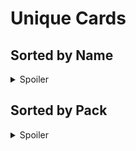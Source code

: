 # Unique Cards
## Sorted by Name
<details>
<summary>Spoiler</summary>

- [Across the Spider-Verse](https://marvelcdb.com/card/27018) x1 (Sinister Motives)
- [Adam Warlock](https://marvelcdb.com/card/17011) x1 (Star-Lord)
- [Adrenaline Rush](https://marvelcdb.com/card/14022) x3 (Quicksilver)
- [Advanced Suit](https://marvelcdb.com/card/45014) x3 (Age of Apocalypse)
- [Aerial Intervention](https://marvelcdb.com/card/42014) x3 (Angel)
- [Agents of S.H.I.E.L.D.](https://marvelcdb.com/card/50015) x3 (Agents of S.H.I.E.L.D.)
- [Agile Flight](https://marvelcdb.com/card/17029) x3 (Star-Lord)
- [Air Supremacy](https://marvelcdb.com/card/17014) x3 (Star-Lord)
- [All for One](https://marvelcdb.com/card/13032) x3 (Wasp)
- [Ambush](https://marvelcdb.com/card/44051) x3 (Deadpool)
- [Angel](https://marvelcdb.com/card/33019) x1 (Cyclops)
- [Angel's Aerie](https://marvelcdb.com/card/42018) x1 (Angel)
- [Anole](https://marvelcdb.com/card/49034) x1 (Magneto)
- [Ant-Man](https://marvelcdb.com/card/12011) x1 (Ant-Man)
- [Anticipated Attack](https://marvelcdb.com/card/43040) x3 (X-23)
- [Anticipation](https://marvelcdb.com/card/25035) x3 (Valkyrie)
- [Armor](https://marvelcdb.com/card/38012) x1 (Rogue)
- [As One!](https://marvelcdb.com/card/23032) x3 (War Machine)
- [Assault Training](https://marvelcdb.com/card/26033) x2 (Vision)
- [Assess the Situation](https://marvelcdb.com/card/12033) x3 (Ant-Man)
- [Astonishing X-Men](https://marvelcdb.com/card/48020) x1 (Nightcrawler)
- [Atlas Bear](https://marvelcdb.com/card/40056) x1 (NeXt Evolution)
- [Attack Training](https://marvelcdb.com/card/32043) x3 (Mutant Genesis)
- [Avengers Assemble!](https://marvelcdb.com/card/03015) x3 (Captain America)
- [Band Together](https://marvelcdb.com/card/21018) x3 (The Mad Titan's Shadow)
- [Banshee](https://marvelcdb.com/card/34014) x1 (Phoenix)
- [Barely a Scratch](https://marvelcdb.com/card/44017) x3 (Deadpool)
- [Basic Spell](https://marvelcdb.com/card/45051) x3 (Age of Apocalypse)
- [Bazooka](https://marvelcdb.com/card/44052) x2 (Deadpool)
- [Beak](https://marvelcdb.com/card/46020) x1 (Iceman)
- [Beast](https://marvelcdb.com/card/33011) x1 (Cyclops)
- [Beat 'Em Up](https://marvelcdb.com/card/14032) x3 (Quicksilver)
- [Beat Cop](https://marvelcdb.com/card/10029) x3 (Hulk)
- [Befuddle](https://marvelcdb.com/card/33033) x3 (Cyclops)
- [Beta Ray Bill](https://marvelcdb.com/card/17012) x1 (Star-Lord)
- [Bishop](https://marvelcdb.com/card/37011) x1 (Gambit)
- [Black Knight](https://marvelcdb.com/card/04012) x1 (The Rise of Red Skull)
- [Black Panther](https://marvelcdb.com/card/23012) x1 (War Machine)
- [Black Widow](https://marvelcdb.com/card/01075) x1 (Core Set)
- [Blackout](https://marvelcdb.com/card/44053) x1 (Deadpool)
- [Blade](https://marvelcdb.com/card/21019) x1 (The Mad Titan's Shadow)
- [Blaze of Glory](https://marvelcdb.com/card/17015) x3 (Star-Lord)
- [Blindfold](https://marvelcdb.com/card/33014) x1 (Cyclops)
- [Bling!](https://marvelcdb.com/card/49035) x1 (Magneto)
- [Blood Rage](https://marvelcdb.com/card/45043) x3 (Age of Apocalypse)
- [Bloodgem](https://marvelcdb.com/card/45050) x1 (Age of Apocalypse)
- [Bob, Agent of Hydra](https://marvelcdb.com/card/44043) x1 (Deadpool)
- [Bombs Away](https://marvelcdb.com/card/42029) x3 (Angel)
- [Bombshell](https://marvelcdb.com/card/29033) x1 (Ironheart)
- [Boom Boom](https://marvelcdb.com/card/43013) x1 (X-23)
- [Booster Boots](https://marvelcdb.com/card/16052) x3 (Galaxy's Most Wanted)
- [Boot Camp](https://marvelcdb.com/card/13016) x3 (Wasp)
- [Brains Over Brawn](https://marvelcdb.com/card/22018) x3 (Nebula)
- [Brawn](https://marvelcdb.com/card/10011) x1 (Hulk)
- [Break Time](https://marvelcdb.com/card/44046) x1 (Deadpool)
- [Breaking and Entering](https://marvelcdb.com/card/37015) x3 (Gambit)
- ["Bring It!"](https://marvelcdb.com/card/19030) x3 (Drax)
- [Brother Voodoo](https://marvelcdb.com/card/09012) x1 (Doctor Strange)
- [Browbeat](https://marvelcdb.com/card/15028) x3 (Scarlet Witch)
- [Brute Force](https://marvelcdb.com/card/14029) x3 (Quicksilver)
- [Bug](https://marvelcdb.com/card/16040) x1 (Galaxy's Most Wanted)
- [Build Support](https://marvelcdb.com/card/40027) x1 (NeXt Evolution)
- [C.I.T.T.](https://marvelcdb.com/card/17021) x1 (Star-Lord)
- [Cable](https://marvelcdb.com/card/45011) x1 (Age of Apocalypse)
- [Caliban](https://marvelcdb.com/card/40014) x1 (NeXt Evolution)
- [Call for Aid](https://marvelcdb.com/card/12015) x3 (Ant-Man)
- [Call for Backup](https://marvelcdb.com/card/40018) x1 (NeXt Evolution)
- [Cannonball](https://marvelcdb.com/card/42020) x1 (Angel)
- [Captain America](https://marvelcdb.com/card/21011) x1 (The Mad Titan's Shadow)
- [Captain Britain](https://marvelcdb.com/card/41012) x1 (Psylocke)
- [Captain Marvel](https://marvelcdb.com/card/23013) x1 (War Machine)
- [Cell Phone](https://marvelcdb.com/card/47019) x3 (Jubilee)
- [Cerebro](https://marvelcdb.com/card/34022) x1 (Phoenix)
- [Chamber](https://marvelcdb.com/card/47011) x1 (Jubilee)
- [Champions Mobile Bunker](https://marvelcdb.com/card/28020) x1 (Nova)
- [Chance Encounter](https://marvelcdb.com/card/26034) x3 (Vision)
- [Change of Fortune](https://marvelcdb.com/card/48014) x3 (Nightcrawler)
- [Charlie-27](https://marvelcdb.com/card/21059) x1 (The Mad Titan's Shadow)
- [Children of the Atom](https://marvelcdb.com/card/49037) x3 (Magneto)
- [Civic Duty](https://marvelcdb.com/card/14023) x3 (Quicksilver)
- [Clarity of Purpose](https://marvelcdb.com/card/31029) x3 (SP//dr)
- [Clea](https://marvelcdb.com/card/09013) x1 (Doctor Strange)
- [Clear the Area](https://marvelcdb.com/card/04049) x3 (The Rise of Red Skull)
- [Cloud 9](https://marvelcdb.com/card/29014) x1 (Ironheart)
- [Combat Specialist](https://marvelcdb.com/card/43034) x1 (X-23)
- [Combine Forces](https://marvelcdb.com/card/48031) x3 (Nightcrawler)
- ["Come Get Me, Bub!"](https://marvelcdb.com/card/48016) x3 (Nightcrawler)
- [Command Center](https://marvelcdb.com/card/35032) x3 (Wolverine)
- [Comms Implant](https://marvelcdb.com/card/18030) x3 (Gamora)
- [Containment Strategy](https://marvelcdb.com/card/42019) x3 (Angel)
- [Contaminant Immunity](https://marvelcdb.com/card/04037) x2 (The Rise of Red Skull)
- [Coordinated Attack](https://marvelcdb.com/card/33016) x3 (Cyclops)
- [Cosmic Alliance](https://marvelcdb.com/card/25036) x3 (Valkyrie)
- [Counterattack](https://marvelcdb.com/card/08030) x3 (Black Widow)
- [Counterintelligence](https://marvelcdb.com/card/08017) x3 (Black Widow)
- [Crew Quarters](https://marvelcdb.com/card/20029) x3 (Venom)
- [Crisis Averted](https://marvelcdb.com/card/15012) x3 (Scarlet Witch)
- [Critical Hit](https://marvelcdb.com/card/43016) x3 (X-23)
- [Cutupper](https://marvelcdb.com/card/44018) x1 (Deadpool)
- [Cyclops](https://marvelcdb.com/card/49015) x1 (Magneto)
- [Cypher](https://marvelcdb.com/card/41013) x1 (Psylocke)
- [Da Bomb](https://marvelcdb.com/card/44019) x1 (Deadpool)
- [Danger Room](https://marvelcdb.com/card/33021) x1 (Cyclops)
- [Danger Room Training](https://marvelcdb.com/card/33015) x3 (Cyclops)
- [Daredevil](https://marvelcdb.com/card/01058) x1 (Core Set)
- [Daredevil](https://marvelcdb.com/card/31014) x1 (SP//dr)
- [Daughters of Thanos](https://marvelcdb.com/card/22022) x2 (Nebula)
- [Dauntless](https://marvelcdb.com/card/16016) x3 (Galaxy's Most Wanted)
- [Dazzler](https://marvelcdb.com/card/37012) x1 (Gambit)
- [Deadpool](https://marvelcdb.com/card/40024) x1 (NeXt Evolution)
- [Deadpool Corps Ship](https://marvelcdb.com/card/44049) x1 (Deadpool)
- [Deathlok](https://marvelcdb.com/card/40025) x1 (NeXt Evolution)
- [Defense Specialist](https://marvelcdb.com/card/43035) x1 (X-23)
- [Defensive Stance](https://marvelcdb.com/card/08032) x3 (Black Widow)
- [Defensive Training](https://marvelcdb.com/card/22034) x2 (Nebula)
- [Defiance](https://marvelcdb.com/card/26018) x3 (Vision)
- [Deflection](https://marvelcdb.com/card/19015) x3 (Drax)
- [Digging Deep](https://marvelcdb.com/card/40060) x3 (NeXt Evolution)
- [Directed Force](https://marvelcdb.com/card/41019) x3 (Psylocke)
- [Disguise](https://marvelcdb.com/card/47013) x3 (Jubilee)
- [Distraction](https://marvelcdb.com/card/44054) x3 (Deadpool)
- [Dive Bomb](https://marvelcdb.com/card/17028) x3 (Star-Lord)
- [Dogpool](https://marvelcdb.com/card/44013) x1 (Deadpool)
- [Domino](https://marvelcdb.com/card/41031) x1 (Psylocke)
- [Drax](https://marvelcdb.com/card/18019) x1 (Gamora)
- [Drop Kick](https://marvelcdb.com/card/10014) x3 (Hulk)
- [Dust](https://marvelcdb.com/card/33012) x1 (Cyclops)
- [E.V.A.](https://marvelcdb.com/card/40021) x1 (NeXt Evolution)
- [Earth's Mightiest Heroes](https://marvelcdb.com/card/04022) x3 (The Rise of Red Skull)
- [Electrostatic Armor](https://marvelcdb.com/card/10031) x3 (Hulk)
- [Elixir](https://marvelcdb.com/card/42011) x1 (Angel)
- [Emergency](https://marvelcdb.com/card/01085) x3 (Core Set)
- [Energy Spear](https://marvelcdb.com/card/22032) x3 (Nebula)
- [Enraged](https://marvelcdb.com/card/03031) x3 (Captain America)
- [Eros](https://marvelcdb.com/card/22011) x1 (Nebula)
- [Espionage](https://marvelcdb.com/card/08033) x3 (Black Widow)
- [Establish Perimeter](https://marvelcdb.com/card/40020) x1 (NeXt Evolution)
- [Eternity](https://marvelcdb.com/card/21054) x1 (The Mad Titan's Shadow)
- [Everyday Hero](https://marvelcdb.com/card/28019) x3 (Nova)
- [Expert Defense](https://marvelcdb.com/card/03033) x3 (Captain America)
- [Eyes in the Sky](https://marvelcdb.com/card/42030) x3 (Angel)
- [Face the Past](https://marvelcdb.com/card/49022) x1 (Magneto)
- [Falcon](https://marvelcdb.com/card/29015) x1 (Ironheart)
- [Fantomex](https://marvelcdb.com/card/40015) x1 (NeXt Evolution)
- [Fastball Special](https://marvelcdb.com/card/35023) x1 (Wolverine)
- [Feral](https://marvelcdb.com/card/40050) x1 (NeXt Evolution)
- [Field Agent](https://marvelcdb.com/card/27044) x3 (Sinister Motives)
- [Fighting Fit](https://marvelcdb.com/card/16014) x3 (Galaxy's Most Wanted)
- [First Hit](https://marvelcdb.com/card/18015) x3 (Gamora)
- [Float Like a Butterfly](https://marvelcdb.com/card/41017) x3 (Psylocke)
- [Flow Like Water](https://marvelcdb.com/card/26016) x3 (Vision)
- [Fluid Motion](https://marvelcdb.com/card/28016) x3 (Nova)
- [Flying Formation](https://marvelcdb.com/card/42031) x3 (Angel)
- [Foiled!](https://marvelcdb.com/card/09038) x3 (Doctor Strange)
- [Follow Through](https://marvelcdb.com/card/16045) x3 (Galaxy's Most Wanted)
- [Forcefield Generator](https://marvelcdb.com/card/31019) x3 (SP//dr)
- [Forge](https://marvelcdb.com/card/36022) x1 (Storm)
- [Front Line Specialist](https://marvelcdb.com/card/43036) x1 (X-23)
- [Front Organization](https://marvelcdb.com/card/50028) x3 (Agents of S.H.I.E.L.D.)
- [Full-Body Charge](https://marvelcdb.com/card/45045) x3 (Age of Apocalypse)
- [Fusillade](https://marvelcdb.com/card/20026) x3 (Venom)
- [Gambit](https://marvelcdb.com/card/48021) x1 (Nightcrawler)
- [Game Time](https://marvelcdb.com/card/33022) x3 (Cyclops)
- [Gamora](https://marvelcdb.com/card/19020) x1 (Drax)
- [Gatekeeper](https://marvelcdb.com/card/32044) x3 (Mutant Genesis)
- [Generation X](https://marvelcdb.com/card/47016) x1 (Jubilee)
- [Gentle](https://marvelcdb.com/card/36016) x1 (Storm)
- [Get Over Here!](https://marvelcdb.com/card/06014) x3 (Thor)
- [Get Rage-y](https://marvelcdb.com/card/44020) x1 (Deadpool)
- [Get in Front of Me!](https://marvelcdb.com/card/44047) x1 (Deadpool)
- [Ghost-Spider](https://marvelcdb.com/card/27048) x1 (Sinister Motives)
- [Giant-Man](https://marvelcdb.com/card/12012) x1 (Ant-Man)
- [Git Gud](https://marvelcdb.com/card/44028) x1 (Deadpool)
- [Glob](https://marvelcdb.com/card/46013) x1 (Iceman)
- [Go All Out](https://marvelcdb.com/card/29017) x3 (Ironheart)
- [Go Down Swinging](https://marvelcdb.com/card/23019) x3 (War Machine)
- ["Go for Champions!"](https://marvelcdb.com/card/29025) x1 (Ironheart)
- [Godlike Stamina](https://marvelcdb.com/card/25024) x3 (Valkyrie)
- [Godslayer](https://marvelcdb.com/card/18018) x1 (Gamora)
- [Goldballs](https://marvelcdb.com/card/45041) x1 (Age of Apocalypse)
- [Government Liaison](https://marvelcdb.com/card/27054) x3 (Sinister Motives)
- [Grant Ward](https://marvelcdb.com/card/50022) x1 (Agents of S.H.I.E.L.D.)
- [Groot](https://marvelcdb.com/card/16047) x1 (Galaxy's Most Wanted)
- [Guardians of the Galaxy](https://marvelcdb.com/card/22033) x3 (Nebula)
- [Gunboat Diplomacy](https://marvelcdb.com/card/48032) x3 (Nightcrawler)
- [Hand Cannon](https://marvelcdb.com/card/16046) x3 (Galaxy's Most Wanted)
- [Hangar Bay](https://marvelcdb.com/card/36035) x3 (Storm)
- [Hard Knocks](https://marvelcdb.com/card/19016) x3 (Drax)
- [Hard to Ignore](https://marvelcdb.com/card/16017) x3 (Galaxy's Most Wanted)
- [Havok](https://marvelcdb.com/card/36014) x1 (Storm)
- [Hawkeye](https://marvelcdb.com/card/04011) x1 (The Rise of Red Skull)
- [Haymaker](https://marvelcdb.com/card/01087) x3 (Core Set)
- [Headpool](https://marvelcdb.com/card/44014) x1 (Deadpool)
- [Healing Factor](https://marvelcdb.com/card/44029) x3 (Deadpool)
- [Height Advantage](https://marvelcdb.com/card/28027) x3 (Nova)
- [Heimdall](https://marvelcdb.com/card/06020) x1 (Thor)
- [Hercules](https://marvelcdb.com/card/06011) x1 (Thor)
- [Homeland Intervention](https://marvelcdb.com/card/27042) x3 (Sinister Motives)
- [Honed Technique](https://marvelcdb.com/card/28017) x3 (Nova)
- [Honorary Avenger](https://marvelcdb.com/card/03025) x3 (Captain America)
- [Honorary Guardian](https://marvelcdb.com/card/22035) x3 (Nebula)
- [Honorary X-Men](https://marvelcdb.com/card/33035) x3 (Cyclops)
- [Hope Summers](https://marvelcdb.com/card/40204) x1 (NeXt Evolution)
- [Hulk](https://marvelcdb.com/card/01050) x1 (Core Set)
- [Husk](https://marvelcdb.com/card/47012) x1 (Jubilee)
- ["I Got This"](https://marvelcdb.com/card/44021) x3 (Deadpool)
- [Iceman](https://marvelcdb.com/card/38010) x1 (Rogue)
- [Impede](https://marvelcdb.com/card/18016) x3 (Gamora)
- [In-Betweener](https://marvelcdb.com/card/21042) x1 (The Mad Titan's Shadow)
- [Inconspicuous](https://marvelcdb.com/card/04038) x2 (The Rise of Red Skull)
- [Indra](https://marvelcdb.com/card/49036) x1 (Magneto)
- [Informant](https://marvelcdb.com/card/50050) x3 (Agents of S.H.I.E.L.D.)
- [Ingenuity](https://marvelcdb.com/card/29027) x3 (Ironheart)
- [Inspiring Presence](https://marvelcdb.com/card/10030) x3 (Hulk)
- [Intelligence](https://marvelcdb.com/card/50051) x3 (Agents of S.H.I.E.L.D.)
- [Invulnerability](https://marvelcdb.com/card/06021) x3 (Thor)
- [Iron Fist](https://marvelcdb.com/card/09014) x1 (Doctor Strange)
- [Iron Man](https://marvelcdb.com/card/09039) x1 (Doctor Strange)
- [Ironheart](https://marvelcdb.com/card/13018) x1 (Wasp)
- [Jack Flag](https://marvelcdb.com/card/20011) x1 (Venom)
- [Jarnbjorn](https://marvelcdb.com/card/06019) x1 (Thor)
- [Jemma Simmons](https://marvelcdb.com/card/50055) x1 (Agents of S.H.I.E.L.D.)
- [Jessica Jones](https://marvelcdb.com/card/01059) x1 (Core Set)
- [Jocasta](https://marvelcdb.com/card/26013) x1 (Vision)
- [Joining Forces](https://marvelcdb.com/card/26035) x3 (Vision)
- [Judoka Skill](https://marvelcdb.com/card/38014) x3 (Rogue)
- [Jump Flip](https://marvelcdb.com/card/27014) x3 (Sinister Motives)
- [Justice Served](https://marvelcdb.com/card/22014) x3 (Nebula)
- [Kaluu](https://marvelcdb.com/card/21014) x1 (The Mad Titan's Shadow)
- [Karma](https://marvelcdb.com/card/38011) x1 (Rogue)
- [Keep Them Busy](https://marvelcdb.com/card/43018) x1 (X-23)
- [Keep Up the Pressure](https://marvelcdb.com/card/46018) x1 (Iceman)
- [Kid Omega](https://marvelcdb.com/card/49013) x1 (Magneto)
- [Kidpool](https://marvelcdb.com/card/44015) x1 (Deadpool)
- [Lady Deadpool](https://marvelcdb.com/card/44016) x1 (Deadpool)
- [Lady Spider](https://marvelcdb.com/card/30012) x1 (Spider-Ham)
- [Laser Blaster](https://marvelcdb.com/card/17019) x3 (Star-Lord)
- [Laser Swords](https://marvelcdb.com/card/44055) x1 (Deadpool)
- [Last Stand](https://marvelcdb.com/card/15029) x3 (Scarlet Witch)
- [Lay Down the Law](https://marvelcdb.com/card/12031) x3 (Ant-Man)
- [Lay the Trap](https://marvelcdb.com/card/41016) x1 (Psylocke)
- [Leadership Skill](https://marvelcdb.com/card/36019) x3 (Storm)
- [Leadership Training](https://marvelcdb.com/card/25034) x2 (Valkyrie)
- [Leading Blow](https://marvelcdb.com/card/19017) x3 (Drax)
- [Legion](https://marvelcdb.com/card/45020) x1 (Age of Apocalypse)
- [Leo Fitz](https://marvelcdb.com/card/50056) x1 (Agents of S.H.I.E.L.D.)
- [Lie in Wait](https://marvelcdb.com/card/13017) x3 (Wasp)
- [Limitless Stamina](https://marvelcdb.com/card/31023) x3 (SP//dr)
- [Live Dangerously](https://marvelcdb.com/card/44024) x1 (Deadpool)
- [Living Tribunal](https://marvelcdb.com/card/21048) x1 (The Mad Titan's Shadow)
- [Lock and Load](https://marvelcdb.com/card/40019) x1 (NeXt Evolution)
- [Lockjaw](https://marvelcdb.com/card/05018) x1 (Ms. Marvel)
- [Longshot](https://marvelcdb.com/card/35033) x1 (Wolverine)
- [Luke Cage](https://marvelcdb.com/card/01076) x1 (Core Set)
- [M](https://marvelcdb.com/card/49012) x1 (Magneto)
- [Machine Man](https://marvelcdb.com/card/26022) x1 (Vision)
- [Magic Attack](https://marvelcdb.com/card/21043) x1 (The Mad Titan's Shadow)
- [Magik](https://marvelcdb.com/card/32042) x1 (Mutant Genesis)
- [Major Victory](https://marvelcdb.com/card/21053) x1 (The Mad Titan's Shadow)
- [Maria Hill](https://marvelcdb.com/card/01067) x1 (Core Set)
- [Marked](https://marvelcdb.com/card/33032) x3 (Cyclops)
- [Marrow](https://marvelcdb.com/card/45021) x1 (Age of Apocalypse)
- [Martial Prowess](https://marvelcdb.com/card/10018) x3 (Hulk)
- [Martinex](https://marvelcdb.com/card/21065) x1 (The Mad Titan's Shadow)
- [Martyr](https://marvelcdb.com/card/19012) x1 (Drax)
- [Marvel Boy](https://marvelcdb.com/card/21041) x1 (The Mad Titan's Shadow)
- [Marvel Girl](https://marvelcdb.com/card/34015) x1 (Phoenix)
- [Mass Attack](https://marvelcdb.com/card/21016) x3 (The Mad Titan's Shadow)
- [Med Lab](https://marvelcdb.com/card/38028) x3 (Rogue)
- [Meditation](https://marvelcdb.com/card/26036) x3 (Vision)
- [Melee](https://marvelcdb.com/card/05030) x3 (Ms. Marvel)
- [Melinda May](https://marvelcdb.com/card/50023) x1 (Agents of S.H.I.E.L.D.)
- [Mighty Avengers](https://marvelcdb.com/card/21015) x3 (The Mad Titan's Shadow)
- [Mirage](https://marvelcdb.com/card/36015) x1 (Storm)
- [Mission Leader](https://marvelcdb.com/card/40023) x1 (NeXt Evolution)
- [Mission Planning](https://marvelcdb.com/card/40017) x3 (NeXt Evolution)
- [Mission Training](https://marvelcdb.com/card/34016) x3 (Phoenix)
- [Momentum Shift](https://marvelcdb.com/card/09016) x3 (Doctor Strange)
- [Monica Chang](https://marvelcdb.com/card/27040) x1 (Sinister Motives)
- [Moon Girl](https://marvelcdb.com/card/28018) x1 (Nova)
- [Moondragon](https://marvelcdb.com/card/19013) x1 (Drax)
- [Mulligan](https://marvelcdb.com/card/44048) x3 (Deadpool)
- [Multiple Man](https://marvelcdb.com/card/14012) x3 (Quicksilver)
- [Multitalented](https://marvelcdb.com/card/47021) x3 (Jubilee)
- [Multitasking](https://marvelcdb.com/card/15013) x3 (Scarlet Witch)
- [Muster Courage](https://marvelcdb.com/card/12032) x3 (Ant-Man)
- [Mutant Education](https://marvelcdb.com/card/37021) x3 (Gambit)
- [Mutant Mayhem](https://marvelcdb.com/card/47028) x3 (Jubilee)
- [Mutant Peacekeepers](https://marvelcdb.com/card/34018) x3 (Phoenix)
- [Mutant Protectors](https://marvelcdb.com/card/32017) x3 (Mutant Genesis)
- [Negasonic Teenage Warhead](https://marvelcdb.com/card/44044) x1 (Deadpool)
- [Nerves of Steel](https://marvelcdb.com/card/14017) x3 (Quicksilver)
- [Never Back Down](https://marvelcdb.com/card/14014) x3 (Quicksilver)
- [New Recruits](https://marvelcdb.com/card/49020) x1 (Magneto)
- [Nick Fury, Sr.](https://marvelcdb.com/card/50054) x1 (Agents of S.H.I.E.L.D.)
- [Nightcrawler](https://marvelcdb.com/card/32011) x1 (Mutant Genesis)
- [No Quarter](https://marvelcdb.com/card/28013) x3 (Nova)
- [Noble Sacrifice](https://marvelcdb.com/card/49018) x3 (Magneto)
- [Northstar](https://marvelcdb.com/card/48013) x1 (Nightcrawler)
- [Not Today!](https://marvelcdb.com/card/38016) x3 (Rogue)
- [Not my Responsibility](https://marvelcdb.com/card/44022) x1 (Deadpool)
- [Nova](https://marvelcdb.com/card/05012) x1 (Ms. Marvel)
- ["Now I'm Mad"](https://marvelcdb.com/card/43019) x3 (X-23)
- [One by One](https://marvelcdb.com/card/28014) x3 (Nova)
- [Operative Skill](https://marvelcdb.com/card/37013) x3 (Gambit)
- [Organizational Support](https://marvelcdb.com/card/50014) x3 (Agents of S.H.I.E.L.D.)
- [Outta My Way!](https://marvelcdb.com/card/35017) x3 (Wolverine)
- [Pandapool](https://marvelcdb.com/card/44045) x1 (Deadpool)
- [Patriot](https://marvelcdb.com/card/29016) x1 (Ironheart)
- [Pete Wisdom](https://marvelcdb.com/card/41018) x1 (Psylocke)
- [Pheromones](https://marvelcdb.com/card/04036) x2 (The Rise of Red Skull)
- [Phoenix](https://marvelcdb.com/card/49014) x1 (Magneto)
- [Piercing Strike](https://marvelcdb.com/card/04044) x3 (The Rise of Red Skull)
- [Pinned Down](https://marvelcdb.com/card/33034) x3 (Cyclops)
- [Pinpoint](https://marvelcdb.com/card/29035) x1 (Ironheart)
- [Pitchback](https://marvelcdb.com/card/28012) x3 (Nova)
- [Pivotal Moment](https://marvelcdb.com/card/18029) x3 (Gamora)
- [Pixie](https://marvelcdb.com/card/36017) x1 (Storm)
- [Plan B](https://marvelcdb.com/card/27024) x3 (Sinister Motives)
- [Plan of Attack](https://marvelcdb.com/card/18013) x3 (Gamora)
- [Plasma Pistol](https://marvelcdb.com/card/20022) x3 (Venom)
- [Plot Convenience](https://marvelcdb.com/card/44050) x1 (Deadpool)
- [Polaris](https://marvelcdb.com/card/32012) x1 (Mutant Genesis)
- ['Pool Inspection](https://marvelcdb.com/card/44023) x1 (Deadpool)
- [Power Gloves](https://marvelcdb.com/card/12017) x3 (Ant-Man)
- [Power Man](https://marvelcdb.com/card/21012) x1 (The Mad Titan's Shadow)
- [Practiced Plan](https://marvelcdb.com/card/50058) x3 (Agents of S.H.I.E.L.D.)
- [Precision Strike](https://marvelcdb.com/card/35018) x3 (Wolverine)
- [Predictable Ploy](https://marvelcdb.com/card/43038) x3 (X-23)
- [Press the Advantage](https://marvelcdb.com/card/04043) x3 (The Rise of Red Skull)
- [Prism Dust](https://marvelcdb.com/card/50052) x3 (Agents of S.H.I.E.L.D.)
- [Problem Solvers](https://marvelcdb.com/card/25033) x3 (Valkyrie)
- [Protective Training](https://marvelcdb.com/card/32013) x3 (Mutant Genesis)
- [Protector](https://marvelcdb.com/card/26014) x1 (Vision)
- [Psi-Bow Attack](https://marvelcdb.com/card/41030) x3 (Psylocke)
- [Psi-Flail Strike](https://marvelcdb.com/card/41032) x3 (Psylocke)
- [Psimitar](https://marvelcdb.com/card/40029) x1 (NeXt Evolution)
- [Psychic Assault](https://marvelcdb.com/card/34032) x3 (Phoenix)
- [Psychic Kicker](https://marvelcdb.com/card/34034) x3 (Phoenix)
- [Psychic Manipulation](https://marvelcdb.com/card/34017) x3 (Phoenix)
- [Psychic Misdirection](https://marvelcdb.com/card/34033) x3 (Phoenix)
- [Psylocke](https://marvelcdb.com/card/35013) x1 (Wolverine)
- [Pulse Grenade](https://marvelcdb.com/card/17023) x3 (Star-Lord)
- [Push Ahead](https://marvelcdb.com/card/29018) x3 (Ironheart)
- [Quasar](https://marvelcdb.com/card/21047) x1 (The Mad Titan's Shadow)
- [Quick Strike](https://marvelcdb.com/card/25018) x3 (Valkyrie)
- [Quinjet](https://marvelcdb.com/card/03019) x3 (Captain America)
- [R&D Facility](https://marvelcdb.com/card/29020) x3 (Ironheart)
- [Rally the Troops](https://marvelcdb.com/card/43039) x1 (X-23)
- [Rapid Response](https://marvelcdb.com/card/08031) x3 (Black Widow)
- [Ready for Action](https://marvelcdb.com/card/04017) x3 (The Rise of Red Skull)
- [Reboot](https://marvelcdb.com/card/26024) x3 (Vision)
- [Regroup](https://marvelcdb.com/card/19032) x3 (Drax)
- [Reinforced Suit](https://marvelcdb.com/card/12018) x3 (Ant-Man)
- [Render Medical Aid](https://marvelcdb.com/card/42017) x1 (Angel)
- [Repurpose](https://marvelcdb.com/card/31016) x3 (SP//dr)
- [Return the Favor](https://marvelcdb.com/card/27015) x3 (Sinister Motives)
- [Rictor](https://marvelcdb.com/card/43014) x1 (X-23)
- [Riposte](https://marvelcdb.com/card/48018) x3 (Nightcrawler)
- [Rock, Paper, Scissors](https://marvelcdb.com/card/44056) x1 (Deadpool)
- [Rocket Raccoon](https://marvelcdb.com/card/16019) x1 (Galaxy's Most Wanted)
- [Rockslide](https://marvelcdb.com/card/33013) x1 (Cyclops)
- [Rogue](https://marvelcdb.com/card/48012) x1 (Nightcrawler)
- [Ronin](https://marvelcdb.com/card/12013) x1 (Ant-Man)
- [Running Interference](https://marvelcdb.com/card/13031) x3 (Wasp)
- [SP//dr](https://marvelcdb.com/card/30021) x1 (Spider-Ham)
- [Save the Day](https://marvelcdb.com/card/23018) x3 (War Machine)
- [Scare Tactic](https://marvelcdb.com/card/20012) x3 (Venom)
- [Scarlet Spider](https://marvelcdb.com/card/30020) x1 (Spider-Ham)
- [Second Wind](https://marvelcdb.com/card/06033) x3 (Thor)
- [Self Confidence](https://marvelcdb.com/card/44025) x1 (Deadpool)
- [Self Control](https://marvelcdb.com/card/44026) x1 (Deadpool)
- [Self Preservation](https://marvelcdb.com/card/44027) x1 (Deadpool)
- [Sense of Justice](https://marvelcdb.com/card/14030) x3 (Quicksilver)
- [Sentry](https://marvelcdb.com/card/10012) x1 (Hulk)
- [Serve and Protect](https://marvelcdb.com/card/47029) x3 (Jubilee)
- [Shadowcat](https://marvelcdb.com/card/46019) x1 (Iceman)
- [Shake it Off](https://marvelcdb.com/card/20028) x3 (Venom)
- [Shark-Girl](https://marvelcdb.com/card/46012) x1 (Iceman)
- [Sharpshooter](https://marvelcdb.com/card/40064) x3 (NeXt Evolution)
- [Shatterstar](https://marvelcdb.com/card/43015) x1 (X-23)
- [She-Hulk](https://marvelcdb.com/card/10013) x1 (Hulk)
- [Shield Spell](https://marvelcdb.com/card/21061) x1 (The Mad Titan's Shadow)
- [Side Holster](https://marvelcdb.com/card/20021) x3 (Venom)
- [Side-by-Side](https://marvelcdb.com/card/45016) x3 (Age of Apocalypse)
- [Sidekick](https://marvelcdb.com/card/45015) x3 (Age of Apocalypse)
- [Silk](https://marvelcdb.com/card/27010) x1 (Sinister Motives)
- [Siryn](https://marvelcdb.com/card/42012) x1 (Angel)
- [Skilled Investigator](https://marvelcdb.com/card/04047) x3 (The Rise of Red Skull)
- [Skilled Strike](https://marvelcdb.com/card/09037) x3 (Doctor Strange)
- [Sky Cycle](https://marvelcdb.com/card/04015) x3 (The Rise of Red Skull)
- [Slingshot](https://marvelcdb.com/card/50013) x1 (Agents of S.H.I.E.L.D.)
- [Smash the Problem](https://marvelcdb.com/card/25019) x3 (Valkyrie)
- [Sneak Attack](https://marvelcdb.com/card/23017) x3 (War Machine)
- [Snowguard](https://marvelcdb.com/card/29023) x1 (Ironheart)
- [Soaring Acrobatics](https://marvelcdb.com/card/42023) x3 (Angel)
- [Sonic Rifle](https://marvelcdb.com/card/20015) x3 (Venom)
- [Soul Sisters](https://marvelcdb.com/card/34035) x1 (Phoenix)
- [Specialized Training](https://marvelcdb.com/card/43021) x1 (X-23)
- [Speed](https://marvelcdb.com/card/15010) x1 (Scarlet Witch)
- [Spider-Girl](https://marvelcdb.com/card/04040) x1 (The Rise of Red Skull)
- [Spider-Ham](https://marvelcdb.com/card/31021) x1 (SP//dr)
- [Spider-Man](https://marvelcdb.com/card/27011) x1 (Sinister Motives)
- [Spider-Man](https://marvelcdb.com/card/27017) x1 (Sinister Motives)
- [Spider-Man](https://marvelcdb.com/card/27049) x1 (Sinister Motives)
- [Spider-Man](https://marvelcdb.com/card/31022) x1 (SP//dr)
- [Spider-Man](https://marvelcdb.com/card/30013) x1 (Spider-Ham)
- [Spider-Man](https://marvelcdb.com/card/04045) x1 (The Rise of Red Skull)
- [Spider-Man](https://marvelcdb.com/card/13019) x1 (Wasp)
- [Spider-Man Noir](https://marvelcdb.com/card/31015) x1 (SP//dr)
- [Spider-Tingle](https://marvelcdb.com/card/31020) x3 (SP//dr)
- [Spider-UK](https://marvelcdb.com/card/27012) x1 (Sinister Motives)
- [Spider-Woman](https://marvelcdb.com/card/27041) x1 (Sinister Motives)
- [Spycraft](https://marvelcdb.com/card/08018) x3 (Black Widow)
- [Squared Off](https://marvelcdb.com/card/49017) x3 (Magneto)
- [Squirrel Girl](https://marvelcdb.com/card/03013) x1 (Captain America)
- [Stand Together](https://marvelcdb.com/card/23034) x3 (War Machine)
- [Star-Lord](https://marvelcdb.com/card/20016) x1 (Venom)
- [Starhawk](https://marvelcdb.com/card/16012) x1 (Galaxy's Most Wanted)
- [Stepford Cuckoos](https://marvelcdb.com/card/45049) x1 (Age of Apocalypse)
- [Stick-To-Itiveness](https://marvelcdb.com/card/44030) x1 (Deadpool)
- [Stinger](https://marvelcdb.com/card/12014) x1 (Ant-Man)
- [Storm](https://marvelcdb.com/card/34021) x1 (Phoenix)
- [Strength In Numbers](https://marvelcdb.com/card/03017) x3 (Captain America)
- [Subdue](https://marvelcdb.com/card/19018) x3 (Drax)
- [Suit Up](https://marvelcdb.com/card/45017) x3 (Age of Apocalypse)
- [Summoning Spell](https://marvelcdb.com/card/21055) x1 (The Mad Titan's Shadow)
- [Sunfire](https://marvelcdb.com/card/35014) x1 (Wolverine)
- [Sunspot](https://marvelcdb.com/card/40016) x1 (NeXt Evolution)
- [Super Spies](https://marvelcdb.com/card/50024) x2 (Agents of S.H.I.E.L.D.)
- [Superpower Training](https://marvelcdb.com/card/40059) x1 (NeXt Evolution)
- [Suppressing Fire](https://marvelcdb.com/card/46014) x3 (Iceman)
- [Surge](https://marvelcdb.com/card/49033) x1 (Magneto)
- [Surprise Attack](https://marvelcdb.com/card/13014) x3 (Wasp)
- [Surprise Move](https://marvelcdb.com/card/46015) x3 (Iceman)
- [Surveillance Specialist](https://marvelcdb.com/card/43037) x1 (X-23)
- [Symbiote Suit](https://marvelcdb.com/card/27191) x4 (Sinister Motives)
- [Synch](https://marvelcdb.com/card/47018) x1 (Jubilee)
- [Tackle](https://marvelcdb.com/card/05015) x3 (Ms. Marvel)
- [Take Out the Guards](https://marvelcdb.com/card/40054) x1 (NeXt Evolution)
- [Take That!](https://marvelcdb.com/card/46016) x3 (Iceman)
- [Target Acquired](https://marvelcdb.com/card/08024) x3 (Black Widow)
- [Target Practice](https://marvelcdb.com/card/17017) x3 (Star-Lord)
- [Taunt](https://marvelcdb.com/card/42016) x3 (Angel)
- [Team Investigation](https://marvelcdb.com/card/40053) x3 (NeXt Evolution)
- [Team Strike](https://marvelcdb.com/card/32045) x3 (Mutant Genesis)
- [Telekinesis](https://marvelcdb.com/card/41033) x3 (Psylocke)
- [Telepathy](https://marvelcdb.com/card/41024) x3 (Psylocke)
- [Tempus](https://marvelcdb.com/card/45042) x1 (Age of Apocalypse)
- [Tenacity](https://marvelcdb.com/card/01093) x3 (Core Set)
- [Test the Defense](https://marvelcdb.com/card/45044) x3 (Age of Apocalypse)
- [The Bellerophon](https://marvelcdb.com/card/50018) x1 (Agents of S.H.I.E.L.D.)
- [The Best Defense…](https://marvelcdb.com/card/25020) x3 (Valkyrie)
- [The Bifrost](https://marvelcdb.com/card/25023) x1 (Valkyrie)
- [The Circe](https://marvelcdb.com/card/50017) x1 (Agents of S.H.I.E.L.D.)
- [The Direct Approach](https://marvelcdb.com/card/43020) x3 (X-23)
- [The Douglass](https://marvelcdb.com/card/50019) x1 (Agents of S.H.I.E.L.D.)
- [The Gardener](https://marvelcdb.com/card/21060) x1 (The Mad Titan's Shadow)
- [The Locust](https://marvelcdb.com/card/28010) x1 (Nova)
- [The Night Nurse](https://marvelcdb.com/card/09019) x1 (Doctor Strange)
- [The Pericles](https://marvelcdb.com/card/50020) x1 (Agents of S.H.I.E.L.D.)
- [The Posse](https://marvelcdb.com/card/40058) x1 (NeXt Evolution)
- [The Power of Flight](https://marvelcdb.com/card/42022) x3 (Angel)
- [The Sorcerer Supreme](https://marvelcdb.com/card/09026) x1 (Doctor Strange)
- [The Triskelion](https://marvelcdb.com/card/01073) x1 (Core Set)
- ["Think Fast!"](https://marvelcdb.com/card/19031) x3 (Drax)
- [Thor](https://marvelcdb.com/card/25013) x1 (Valkyrie)
- [Thor](https://marvelcdb.com/card/13011) x1 (Wasp)
- [Three Steps Ahead](https://marvelcdb.com/card/47015) x3 (Jubilee)
- [Throg](https://marvelcdb.com/card/25014) x1 (Valkyrie)
- [Thwip Thwip!](https://marvelcdb.com/card/31017) x3 (SP//dr)
- [Tic-Tac-Toe](https://marvelcdb.com/card/44057) x1 (Deadpool)
- [Tigra](https://marvelcdb.com/card/01051) x1 (Core Set)
- ["To Me, My X-Men!"](https://marvelcdb.com/card/36020) x3 (Storm)
- [To the Rescue!](https://marvelcdb.com/card/10019) x3 (Hulk)
- [Triage](https://marvelcdb.com/card/45048) x1 (Age of Apocalypse)
- [True Grit](https://marvelcdb.com/card/18031) x3 (Gamora)
- [Turn the Tide](https://marvelcdb.com/card/15015) x3 (Scarlet Witch)
- [Two Against the World](https://marvelcdb.com/card/23024) x2 (War Machine)
- [U.S. Agent](https://marvelcdb.com/card/04014) x1 (The Rise of Red Skull)
- [Uncanny X-Force](https://marvelcdb.com/card/40022) x3 (NeXt Evolution)
- [Uncanny X-Men](https://marvelcdb.com/card/36018) x3 (Storm)
- [Under Control](https://marvelcdb.com/card/48015) x3 (Nightcrawler)
- [United We Stand](https://marvelcdb.com/card/14031) x3 (Quicksilver)
- [Unlikely Duo](https://marvelcdb.com/card/47022) x1 (Jubilee)
- [Unshakable](https://marvelcdb.com/card/31024) x3 (SP//dr)
- [Upside the Head](https://marvelcdb.com/card/41015) x3 (Psylocke)
- [Valkyrie](https://marvelcdb.com/card/06012) x1 (Thor)
- [Venom](https://marvelcdb.com/card/22013) x1 (Nebula)
- [Venom](https://marvelcdb.com/card/27190) x1 (Sinister Motives)
- [Venom Blast](https://marvelcdb.com/card/04035) x2 (The Rise of Red Skull)
- [Victor Mancha](https://marvelcdb.com/card/26015) x1 (Vision)
- [Victoria Hand](https://marvelcdb.com/card/50012) x1 (Agents of S.H.I.E.L.D.)
- [Vigilante Training](https://marvelcdb.com/card/23033) x2 (War Machine)
- [Vision](https://marvelcdb.com/card/01068) x1 (Core Set)
- [Vivian](https://marvelcdb.com/card/29024) x1 (Ironheart)
- [War](https://marvelcdb.com/card/44058) x1 (Deadpool)
- [War Machine](https://marvelcdb.com/card/04020) x1 (The Rise of Red Skull)
- [War Room](https://marvelcdb.com/card/37030) x3 (Gambit)
- [Warlock](https://marvelcdb.com/card/14013) x1 (Quicksilver)
- [Warning](https://marvelcdb.com/card/09021) x3 (Doctor Strange)
- [Warpath](https://marvelcdb.com/card/42013) x1 (Angel)
- [Warrior Skill](https://marvelcdb.com/card/35016) x3 (Wolverine)
- [Warrior of the Great Web](https://marvelcdb.com/card/30029) x3 (Spider-Ham)
- [Wasp](https://marvelcdb.com/card/29034) x1 (Ironheart)
- [Wasp](https://marvelcdb.com/card/13012) x1 (Wasp)
- [Waylay](https://marvelcdb.com/card/47014) x3 (Jubilee)
- [Weapon X](https://marvelcdb.com/card/35022) x1 (Wolverine)
- ["Welcome Aboard"](https://marvelcdb.com/card/20027) x3 (Venom)
- [What Doesn't Kill Me](https://marvelcdb.com/card/27016) x3 (Sinister Motives)
- [White Fox](https://marvelcdb.com/card/40057) x1 (NeXt Evolution)
- [White Queen](https://marvelcdb.com/card/49021) x1 (Magneto)
- [White Tiger](https://marvelcdb.com/card/21013) x1 (The Mad Titan's Shadow)
- [Wiccan](https://marvelcdb.com/card/15011) x1 (Scarlet Witch)
- [Wolfsbane](https://marvelcdb.com/card/40051) x1 (NeXt Evolution)
- [Wolverine](https://marvelcdb.com/card/32041) x1 (Mutant Genesis)
- [Won't Stay Down](https://marvelcdb.com/card/49016) x3 (Magneto)
- [Wonder Man](https://marvelcdb.com/card/03014) x1 (Captain America)
- [Wraith](https://marvelcdb.com/card/22012) x1 (Nebula)
- [X-23](https://marvelcdb.com/card/45012) x1 (Age of Apocalypse)
- [X-Force Recruit](https://marvelcdb.com/card/42032) x3 (Angel)
- [X-Men Instruction](https://marvelcdb.com/card/37031) x3 (Gambit)
- [Yaw and Roll](https://marvelcdb.com/card/28026) x3 (Nova)
- [Yondu](https://marvelcdb.com/card/17013) x1 (Star-Lord)
- ["You Got This!"](https://marvelcdb.com/card/49019) x3 (Magneto)
- ["You'll Pay for That!"](https://marvelcdb.com/card/10016) x3 (Hulk)
- [Zone of Silence](https://marvelcdb.com/card/21050) x1 (The Mad Titan's Shadow)
</details>

## Sorted by Pack
<details>
<summary>Spoiler</summary>

### Age of Apocalypse (17)
- [Cable](https://marvelcdb.com/card/45011) x1
- [X-23](https://marvelcdb.com/card/45012) x1
- [Advanced Suit](https://marvelcdb.com/card/45014) x3
- [Sidekick](https://marvelcdb.com/card/45015) x3
- [Side-by-Side](https://marvelcdb.com/card/45016) x3
- [Suit Up](https://marvelcdb.com/card/45017) x3
- [Legion](https://marvelcdb.com/card/45020) x1
- [Marrow](https://marvelcdb.com/card/45021) x1
- [Goldballs](https://marvelcdb.com/card/45041) x1
- [Tempus](https://marvelcdb.com/card/45042) x1
- [Blood Rage](https://marvelcdb.com/card/45043) x3
- [Test the Defense](https://marvelcdb.com/card/45044) x3
- [Full-Body Charge](https://marvelcdb.com/card/45045) x3
- [Triage](https://marvelcdb.com/card/45048) x1
- [Stepford Cuckoos](https://marvelcdb.com/card/45049) x1
- [Bloodgem](https://marvelcdb.com/card/45050) x1
- [Basic Spell](https://marvelcdb.com/card/45051) x3
### Agents of S.H.I.E.L.D. (19)
- [Victoria Hand](https://marvelcdb.com/card/50012) x1
- [Slingshot](https://marvelcdb.com/card/50013) x1
- [Organizational Support](https://marvelcdb.com/card/50014) x3
- [Agents of S.H.I.E.L.D.](https://marvelcdb.com/card/50015) x3
- [The Circe](https://marvelcdb.com/card/50017) x1
- [The Bellerophon](https://marvelcdb.com/card/50018) x1
- [The Douglass](https://marvelcdb.com/card/50019) x1
- [The Pericles](https://marvelcdb.com/card/50020) x1
- [Grant Ward](https://marvelcdb.com/card/50022) x1
- [Melinda May](https://marvelcdb.com/card/50023) x1
- [Super Spies](https://marvelcdb.com/card/50024) x2
- [Front Organization](https://marvelcdb.com/card/50028) x3
- [Informant](https://marvelcdb.com/card/50050) x3
- [Intelligence](https://marvelcdb.com/card/50051) x3
- [Prism Dust](https://marvelcdb.com/card/50052) x3
- [Nick Fury, Sr.](https://marvelcdb.com/card/50054) x1
- [Jemma Simmons](https://marvelcdb.com/card/50055) x1
- [Leo Fitz](https://marvelcdb.com/card/50056) x1
- [Practiced Plan](https://marvelcdb.com/card/50058) x3
### Angel (15)
- [Elixir](https://marvelcdb.com/card/42011) x1
- [Siryn](https://marvelcdb.com/card/42012) x1
- [Warpath](https://marvelcdb.com/card/42013) x1
- [Aerial Intervention](https://marvelcdb.com/card/42014) x3
- [Taunt](https://marvelcdb.com/card/42016) x3
- [Render Medical Aid](https://marvelcdb.com/card/42017) x1
- [Angel's Aerie](https://marvelcdb.com/card/42018) x1
- [Containment Strategy](https://marvelcdb.com/card/42019) x3
- [Cannonball](https://marvelcdb.com/card/42020) x1
- [The Power of Flight](https://marvelcdb.com/card/42022) x3
- [Soaring Acrobatics](https://marvelcdb.com/card/42023) x3
- [Bombs Away](https://marvelcdb.com/card/42029) x3
- [Eyes in the Sky](https://marvelcdb.com/card/42030) x3
- [Flying Formation](https://marvelcdb.com/card/42031) x3
- [X-Force Recruit](https://marvelcdb.com/card/42032) x3
### Ant-Man (10)
- [Ant-Man](https://marvelcdb.com/card/12011) x1
- [Giant-Man](https://marvelcdb.com/card/12012) x1
- [Ronin](https://marvelcdb.com/card/12013) x1
- [Stinger](https://marvelcdb.com/card/12014) x1
- [Call for Aid](https://marvelcdb.com/card/12015) x3
- [Power Gloves](https://marvelcdb.com/card/12017) x3
- [Reinforced Suit](https://marvelcdb.com/card/12018) x3
- [Lay Down the Law](https://marvelcdb.com/card/12031) x3
- [Muster Courage](https://marvelcdb.com/card/12032) x3
- [Assess the Situation](https://marvelcdb.com/card/12033) x3
### Black Widow (7)
- [Counterintelligence](https://marvelcdb.com/card/08017) x3
- [Spycraft](https://marvelcdb.com/card/08018) x3
- [Target Acquired](https://marvelcdb.com/card/08024) x3
- [Counterattack](https://marvelcdb.com/card/08030) x3
- [Rapid Response](https://marvelcdb.com/card/08031) x3
- [Defensive Stance](https://marvelcdb.com/card/08032) x3
- [Espionage](https://marvelcdb.com/card/08033) x3
### Captain America (8)
- [Squirrel Girl](https://marvelcdb.com/card/03013) x1
- [Wonder Man](https://marvelcdb.com/card/03014) x1
- [Avengers Assemble!](https://marvelcdb.com/card/03015) x3
- [Strength In Numbers](https://marvelcdb.com/card/03017) x3
- [Quinjet](https://marvelcdb.com/card/03019) x3
- [Honorary Avenger](https://marvelcdb.com/card/03025) x3
- [Enraged](https://marvelcdb.com/card/03031) x3
- [Expert Defense](https://marvelcdb.com/card/03033) x3
### Core Set (12)
- [Hulk](https://marvelcdb.com/card/01050) x1
- [Tigra](https://marvelcdb.com/card/01051) x1
- [Jessica Jones](https://marvelcdb.com/card/01059) x1
- [Daredevil](https://marvelcdb.com/card/01058) x1
- [Maria Hill](https://marvelcdb.com/card/01067) x1
- [Vision](https://marvelcdb.com/card/01068) x1
- [The Triskelion](https://marvelcdb.com/card/01073) x1
- [Black Widow](https://marvelcdb.com/card/01075) x1
- [Luke Cage](https://marvelcdb.com/card/01076) x1
- [Emergency](https://marvelcdb.com/card/01085) x3
- [Haymaker](https://marvelcdb.com/card/01087) x3
- [Tenacity](https://marvelcdb.com/card/01093) x3
### Cyclops (13)
- [Beast](https://marvelcdb.com/card/33011) x1
- [Dust](https://marvelcdb.com/card/33012) x1
- [Rockslide](https://marvelcdb.com/card/33013) x1
- [Blindfold](https://marvelcdb.com/card/33014) x1
- [Danger Room Training](https://marvelcdb.com/card/33015) x3
- [Coordinated Attack](https://marvelcdb.com/card/33016) x3
- [Angel](https://marvelcdb.com/card/33019) x1
- [Danger Room](https://marvelcdb.com/card/33021) x1
- [Game Time](https://marvelcdb.com/card/33022) x3
- [Marked](https://marvelcdb.com/card/33032) x3
- [Befuddle](https://marvelcdb.com/card/33033) x3
- [Pinned Down](https://marvelcdb.com/card/33034) x3
- [Honorary X-Men](https://marvelcdb.com/card/33035) x3
### Deadpool (34)
- [Dogpool](https://marvelcdb.com/card/44013) x1
- [Headpool](https://marvelcdb.com/card/44014) x1
- [Kidpool](https://marvelcdb.com/card/44015) x1
- [Lady Deadpool](https://marvelcdb.com/card/44016) x1
- [Barely a Scratch](https://marvelcdb.com/card/44017) x3
- [Cutupper](https://marvelcdb.com/card/44018) x1
- [Da Bomb](https://marvelcdb.com/card/44019) x1
- [Get Rage-y](https://marvelcdb.com/card/44020) x1
- ["I Got This"](https://marvelcdb.com/card/44021) x3
- [Not my Responsibility](https://marvelcdb.com/card/44022) x1
- ['Pool Inspection](https://marvelcdb.com/card/44023) x1
- [Live Dangerously](https://marvelcdb.com/card/44024) x1
- [Self Confidence](https://marvelcdb.com/card/44025) x1
- [Self Control](https://marvelcdb.com/card/44026) x1
- [Self Preservation](https://marvelcdb.com/card/44027) x1
- [Git Gud](https://marvelcdb.com/card/44028) x1
- [Healing Factor](https://marvelcdb.com/card/44029) x3
- [Stick-To-Itiveness](https://marvelcdb.com/card/44030) x1
- [Bob, Agent of Hydra](https://marvelcdb.com/card/44043) x1
- [Negasonic Teenage Warhead](https://marvelcdb.com/card/44044) x1
- [Pandapool](https://marvelcdb.com/card/44045) x1
- [Break Time](https://marvelcdb.com/card/44046) x1
- [Get in Front of Me!](https://marvelcdb.com/card/44047) x1
- [Mulligan](https://marvelcdb.com/card/44048) x3
- [Deadpool Corps Ship](https://marvelcdb.com/card/44049) x1
- [Plot Convenience](https://marvelcdb.com/card/44050) x1
- [Ambush](https://marvelcdb.com/card/44051) x3
- [Bazooka](https://marvelcdb.com/card/44052) x2
- [Blackout](https://marvelcdb.com/card/44053) x1
- [Distraction](https://marvelcdb.com/card/44054) x3
- [Laser Swords](https://marvelcdb.com/card/44055) x1
- [Rock, Paper, Scissors](https://marvelcdb.com/card/44056) x1
- [Tic-Tac-Toe](https://marvelcdb.com/card/44057) x1
- [War](https://marvelcdb.com/card/44058) x1
### Doctor Strange (10)
- [Brother Voodoo](https://marvelcdb.com/card/09012) x1
- [Clea](https://marvelcdb.com/card/09013) x1
- [Iron Fist](https://marvelcdb.com/card/09014) x1
- [Momentum Shift](https://marvelcdb.com/card/09016) x3
- [The Night Nurse](https://marvelcdb.com/card/09019) x1
- [Warning](https://marvelcdb.com/card/09021) x3
- [The Sorcerer Supreme](https://marvelcdb.com/card/09026) x1
- [Skilled Strike](https://marvelcdb.com/card/09037) x3
- [Foiled!](https://marvelcdb.com/card/09038) x3
- [Iron Man](https://marvelcdb.com/card/09039) x1
### Drax (10)
- [Martyr](https://marvelcdb.com/card/19012) x1
- [Moondragon](https://marvelcdb.com/card/19013) x1
- [Deflection](https://marvelcdb.com/card/19015) x3
- [Hard Knocks](https://marvelcdb.com/card/19016) x3
- [Leading Blow](https://marvelcdb.com/card/19017) x3
- [Subdue](https://marvelcdb.com/card/19018) x3
- [Gamora](https://marvelcdb.com/card/19020) x1
- ["Bring It!"](https://marvelcdb.com/card/19030) x3
- ["Think Fast!"](https://marvelcdb.com/card/19031) x3
- [Regroup](https://marvelcdb.com/card/19032) x3
### Galaxy's Most Wanted (10)
- [Starhawk](https://marvelcdb.com/card/16012) x1
- [Fighting Fit](https://marvelcdb.com/card/16014) x3
- [Dauntless](https://marvelcdb.com/card/16016) x3
- [Hard to Ignore](https://marvelcdb.com/card/16017) x3
- [Rocket Raccoon](https://marvelcdb.com/card/16019) x1
- [Bug](https://marvelcdb.com/card/16040) x1
- [Follow Through](https://marvelcdb.com/card/16045) x3
- [Hand Cannon](https://marvelcdb.com/card/16046) x3
- [Groot](https://marvelcdb.com/card/16047) x1
- [Booster Boots](https://marvelcdb.com/card/16052) x3
### Gambit (7)
- [Bishop](https://marvelcdb.com/card/37011) x1
- [Dazzler](https://marvelcdb.com/card/37012) x1
- [Operative Skill](https://marvelcdb.com/card/37013) x3
- [Breaking and Entering](https://marvelcdb.com/card/37015) x3
- [Mutant Education](https://marvelcdb.com/card/37021) x3
- [War Room](https://marvelcdb.com/card/37030) x3
- [X-Men Instruction](https://marvelcdb.com/card/37031) x3
### Gamora (8)
- [Plan of Attack](https://marvelcdb.com/card/18013) x3
- [First Hit](https://marvelcdb.com/card/18015) x3
- [Impede](https://marvelcdb.com/card/18016) x3
- [Godslayer](https://marvelcdb.com/card/18018) x1
- [Drax](https://marvelcdb.com/card/18019) x1
- [Pivotal Moment](https://marvelcdb.com/card/18029) x3
- [Comms Implant](https://marvelcdb.com/card/18030) x3
- [True Grit](https://marvelcdb.com/card/18031) x3
### Hulk (10)
- [Brawn](https://marvelcdb.com/card/10011) x1
- [Sentry](https://marvelcdb.com/card/10012) x1
- [She-Hulk](https://marvelcdb.com/card/10013) x1
- [Drop Kick](https://marvelcdb.com/card/10014) x3
- ["You'll Pay for That!"](https://marvelcdb.com/card/10016) x3
- [Martial Prowess](https://marvelcdb.com/card/10018) x3
- [To the Rescue!](https://marvelcdb.com/card/10019) x3
- [Beat Cop](https://marvelcdb.com/card/10029) x3
- [Inspiring Presence](https://marvelcdb.com/card/10030) x3
- [Electrostatic Armor](https://marvelcdb.com/card/10031) x3
### Iceman (8)
- [Shark-Girl](https://marvelcdb.com/card/46012) x1
- [Glob](https://marvelcdb.com/card/46013) x1
- [Suppressing Fire](https://marvelcdb.com/card/46014) x3
- [Surprise Move](https://marvelcdb.com/card/46015) x3
- [Take That!](https://marvelcdb.com/card/46016) x3
- [Keep Up the Pressure](https://marvelcdb.com/card/46018) x1
- [Shadowcat](https://marvelcdb.com/card/46019) x1
- [Beak](https://marvelcdb.com/card/46020) x1
### Ironheart (13)
- [Cloud 9](https://marvelcdb.com/card/29014) x1
- [Falcon](https://marvelcdb.com/card/29015) x1
- [Patriot](https://marvelcdb.com/card/29016) x1
- [Go All Out](https://marvelcdb.com/card/29017) x3
- [Push Ahead](https://marvelcdb.com/card/29018) x3
- [R&D Facility](https://marvelcdb.com/card/29020) x3
- [Snowguard](https://marvelcdb.com/card/29023) x1
- [Vivian](https://marvelcdb.com/card/29024) x1
- ["Go for Champions!"](https://marvelcdb.com/card/29025) x1
- [Ingenuity](https://marvelcdb.com/card/29027) x3
- [Bombshell](https://marvelcdb.com/card/29033) x1
- [Wasp](https://marvelcdb.com/card/29034) x1
- [Pinpoint](https://marvelcdb.com/card/29035) x1
### Jubilee (12)
- [Chamber](https://marvelcdb.com/card/47011) x1
- [Husk](https://marvelcdb.com/card/47012) x1
- [Disguise](https://marvelcdb.com/card/47013) x3
- [Waylay](https://marvelcdb.com/card/47014) x3
- [Three Steps Ahead](https://marvelcdb.com/card/47015) x3
- [Generation X](https://marvelcdb.com/card/47016) x1
- [Synch](https://marvelcdb.com/card/47018) x1
- [Cell Phone](https://marvelcdb.com/card/47019) x3
- [Multitalented](https://marvelcdb.com/card/47021) x3
- [Unlikely Duo](https://marvelcdb.com/card/47022) x1
- [Mutant Mayhem](https://marvelcdb.com/card/47028) x3
- [Serve and Protect](https://marvelcdb.com/card/47029) x3
### Magneto (16)
- [M](https://marvelcdb.com/card/49012) x1
- [Kid Omega](https://marvelcdb.com/card/49013) x1
- [Phoenix](https://marvelcdb.com/card/49014) x1
- [Cyclops](https://marvelcdb.com/card/49015) x1
- [Won't Stay Down](https://marvelcdb.com/card/49016) x3
- [Squared Off](https://marvelcdb.com/card/49017) x3
- [Noble Sacrifice](https://marvelcdb.com/card/49018) x3
- ["You Got This!"](https://marvelcdb.com/card/49019) x3
- [New Recruits](https://marvelcdb.com/card/49020) x1
- [White Queen](https://marvelcdb.com/card/49021) x1
- [Face the Past](https://marvelcdb.com/card/49022) x1
- [Surge](https://marvelcdb.com/card/49033) x1
- [Anole](https://marvelcdb.com/card/49034) x1
- [Bling!](https://marvelcdb.com/card/49035) x1
- [Indra](https://marvelcdb.com/card/49036) x1
- [Children of the Atom](https://marvelcdb.com/card/49037) x3
### Mojo Mania (0)
### Ms. Marvel (4)
- [Nova](https://marvelcdb.com/card/05012) x1
- [Tackle](https://marvelcdb.com/card/05015) x3
- [Lockjaw](https://marvelcdb.com/card/05018) x1
- [Melee](https://marvelcdb.com/card/05030) x3
### Mutant Genesis (9)
- [Nightcrawler](https://marvelcdb.com/card/32011) x1
- [Polaris](https://marvelcdb.com/card/32012) x1
- [Protective Training](https://marvelcdb.com/card/32013) x3
- [Mutant Protectors](https://marvelcdb.com/card/32017) x3
- [Wolverine](https://marvelcdb.com/card/32041) x1
- [Magik](https://marvelcdb.com/card/32042) x1
- [Attack Training](https://marvelcdb.com/card/32043) x3
- [Gatekeeper](https://marvelcdb.com/card/32044) x3
- [Team Strike](https://marvelcdb.com/card/32045) x3
### NeXt Evolution (25)
- [Caliban](https://marvelcdb.com/card/40014) x1
- [Fantomex](https://marvelcdb.com/card/40015) x1
- [Sunspot](https://marvelcdb.com/card/40016) x1
- [Mission Planning](https://marvelcdb.com/card/40017) x3
- [Call for Backup](https://marvelcdb.com/card/40018) x1
- [Lock and Load](https://marvelcdb.com/card/40019) x1
- [Establish Perimeter](https://marvelcdb.com/card/40020) x1
- [E.V.A.](https://marvelcdb.com/card/40021) x1
- [Uncanny X-Force](https://marvelcdb.com/card/40022) x3
- [Mission Leader](https://marvelcdb.com/card/40023) x1
- [Deadpool](https://marvelcdb.com/card/40024) x1
- [Deathlok](https://marvelcdb.com/card/40025) x1
- [Build Support](https://marvelcdb.com/card/40027) x1
- [Psimitar](https://marvelcdb.com/card/40029) x1
- [Feral](https://marvelcdb.com/card/40050) x1
- [Wolfsbane](https://marvelcdb.com/card/40051) x1
- [Team Investigation](https://marvelcdb.com/card/40053) x3
- [Take Out the Guards](https://marvelcdb.com/card/40054) x1
- [Atlas Bear](https://marvelcdb.com/card/40056) x1
- [White Fox](https://marvelcdb.com/card/40057) x1
- [The Posse](https://marvelcdb.com/card/40058) x1
- [Superpower Training](https://marvelcdb.com/card/40059) x1
- [Digging Deep](https://marvelcdb.com/card/40060) x3
- [Sharpshooter](https://marvelcdb.com/card/40064) x3
- [Hope Summers](https://marvelcdb.com/card/40204) x1
### Nebula (10)
- [Eros](https://marvelcdb.com/card/22011) x1
- [Wraith](https://marvelcdb.com/card/22012) x1
- [Venom](https://marvelcdb.com/card/22013) x1
- [Justice Served](https://marvelcdb.com/card/22014) x3
- [Brains Over Brawn](https://marvelcdb.com/card/22018) x3
- [Daughters of Thanos](https://marvelcdb.com/card/22022) x2
- [Energy Spear](https://marvelcdb.com/card/22032) x3
- [Guardians of the Galaxy](https://marvelcdb.com/card/22033) x3
- [Defensive Training](https://marvelcdb.com/card/22034) x2
- [Honorary Guardian](https://marvelcdb.com/card/22035) x3
### Nightcrawler (10)
- [Rogue](https://marvelcdb.com/card/48012) x1
- [Northstar](https://marvelcdb.com/card/48013) x1
- [Change of Fortune](https://marvelcdb.com/card/48014) x3
- [Under Control](https://marvelcdb.com/card/48015) x3
- ["Come Get Me, Bub!"](https://marvelcdb.com/card/48016) x3
- [Riposte](https://marvelcdb.com/card/48018) x3
- [Astonishing X-Men](https://marvelcdb.com/card/48020) x1
- [Gambit](https://marvelcdb.com/card/48021) x1
- [Combine Forces](https://marvelcdb.com/card/48031) x3
- [Gunboat Diplomacy](https://marvelcdb.com/card/48032) x3
### Nova (11)
- [The Locust](https://marvelcdb.com/card/28010) x1
- [Pitchback](https://marvelcdb.com/card/28012) x3
- [No Quarter](https://marvelcdb.com/card/28013) x3
- [One by One](https://marvelcdb.com/card/28014) x3
- [Fluid Motion](https://marvelcdb.com/card/28016) x3
- [Honed Technique](https://marvelcdb.com/card/28017) x3
- [Moon Girl](https://marvelcdb.com/card/28018) x1
- [Everyday Hero](https://marvelcdb.com/card/28019) x3
- [Champions Mobile Bunker](https://marvelcdb.com/card/28020) x1
- [Yaw and Roll](https://marvelcdb.com/card/28026) x3
- [Height Advantage](https://marvelcdb.com/card/28027) x3
### Phoenix (11)
- [Banshee](https://marvelcdb.com/card/34014) x1
- [Marvel Girl](https://marvelcdb.com/card/34015) x1
- [Mission Training](https://marvelcdb.com/card/34016) x3
- [Psychic Manipulation](https://marvelcdb.com/card/34017) x3
- [Mutant Peacekeepers](https://marvelcdb.com/card/34018) x3
- [Storm](https://marvelcdb.com/card/34021) x1
- [Cerebro](https://marvelcdb.com/card/34022) x1
- [Psychic Assault](https://marvelcdb.com/card/34032) x3
- [Psychic Misdirection](https://marvelcdb.com/card/34033) x3
- [Psychic Kicker](https://marvelcdb.com/card/34034) x3
- [Soul Sisters](https://marvelcdb.com/card/34035) x1
### Psylocke (12)
- [Captain Britain](https://marvelcdb.com/card/41012) x1
- [Cypher](https://marvelcdb.com/card/41013) x1
- [Upside the Head](https://marvelcdb.com/card/41015) x3
- [Lay the Trap](https://marvelcdb.com/card/41016) x1
- [Float Like a Butterfly](https://marvelcdb.com/card/41017) x3
- [Pete Wisdom](https://marvelcdb.com/card/41018) x1
- [Directed Force](https://marvelcdb.com/card/41019) x3
- [Telepathy](https://marvelcdb.com/card/41024) x3
- [Psi-Bow Attack](https://marvelcdb.com/card/41030) x3
- [Domino](https://marvelcdb.com/card/41031) x1
- [Psi-Flail Strike](https://marvelcdb.com/card/41032) x3
- [Telekinesis](https://marvelcdb.com/card/41033) x3
### Quicksilver (10)
- [Multiple Man](https://marvelcdb.com/card/14012) x3
- [Warlock](https://marvelcdb.com/card/14013) x1
- [Never Back Down](https://marvelcdb.com/card/14014) x3
- [Nerves of Steel](https://marvelcdb.com/card/14017) x3
- [Adrenaline Rush](https://marvelcdb.com/card/14022) x3
- [Civic Duty](https://marvelcdb.com/card/14023) x3
- [Brute Force](https://marvelcdb.com/card/14029) x3
- [Sense of Justice](https://marvelcdb.com/card/14030) x3
- [United We Stand](https://marvelcdb.com/card/14031) x3
- [Beat 'Em Up](https://marvelcdb.com/card/14032) x3
### Rogue (6)
- [Iceman](https://marvelcdb.com/card/38010) x1
- [Karma](https://marvelcdb.com/card/38011) x1
- [Armor](https://marvelcdb.com/card/38012) x1
- [Judoka Skill](https://marvelcdb.com/card/38014) x3
- [Not Today!](https://marvelcdb.com/card/38016) x3
- [Med Lab](https://marvelcdb.com/card/38028) x3
### Ronan Modular Set (0)
### SP//dr (11)
- [Daredevil](https://marvelcdb.com/card/31014) x1
- [Spider-Man Noir](https://marvelcdb.com/card/31015) x1
- [Repurpose](https://marvelcdb.com/card/31016) x3
- [Thwip Thwip!](https://marvelcdb.com/card/31017) x3
- [Forcefield Generator](https://marvelcdb.com/card/31019) x3
- [Spider-Tingle](https://marvelcdb.com/card/31020) x3
- [Spider-Ham](https://marvelcdb.com/card/31021) x1
- [Spider-Man](https://marvelcdb.com/card/31022) x1
- [Limitless Stamina](https://marvelcdb.com/card/31023) x3
- [Unshakable](https://marvelcdb.com/card/31024) x3
- [Clarity of Purpose](https://marvelcdb.com/card/31029) x3
### Scarlet Witch (7)
- [Speed](https://marvelcdb.com/card/15010) x1
- [Wiccan](https://marvelcdb.com/card/15011) x1
- [Crisis Averted](https://marvelcdb.com/card/15012) x3
- [Multitasking](https://marvelcdb.com/card/15013) x3
- [Turn the Tide](https://marvelcdb.com/card/15015) x3
- [Browbeat](https://marvelcdb.com/card/15028) x3
- [Last Stand](https://marvelcdb.com/card/15029) x3
### Sinister Motives (18)
- [Silk](https://marvelcdb.com/card/27010) x1
- [Spider-Man](https://marvelcdb.com/card/27011) x1
- [Spider-UK](https://marvelcdb.com/card/27012) x1
- [Jump Flip](https://marvelcdb.com/card/27014) x3
- [Return the Favor](https://marvelcdb.com/card/27015) x3
- [What Doesn't Kill Me](https://marvelcdb.com/card/27016) x3
- [Spider-Man](https://marvelcdb.com/card/27017) x1
- [Across the Spider-Verse](https://marvelcdb.com/card/27018) x1
- [Plan B](https://marvelcdb.com/card/27024) x3
- [Monica Chang](https://marvelcdb.com/card/27040) x1
- [Spider-Woman](https://marvelcdb.com/card/27041) x1
- [Homeland Intervention](https://marvelcdb.com/card/27042) x3
- [Field Agent](https://marvelcdb.com/card/27044) x3
- [Ghost-Spider](https://marvelcdb.com/card/27048) x1
- [Spider-Man](https://marvelcdb.com/card/27049) x1
- [Government Liaison](https://marvelcdb.com/card/27054) x3
- [Venom](https://marvelcdb.com/card/27190) x1
- [Symbiote Suit](https://marvelcdb.com/card/27191) x4
### Spider-Ham (5)
- [Lady Spider](https://marvelcdb.com/card/30012) x1
- [Spider-Man](https://marvelcdb.com/card/30013) x1
- [Scarlet Spider](https://marvelcdb.com/card/30020) x1
- [SP//dr](https://marvelcdb.com/card/30021) x1
- [Warrior of the Great Web](https://marvelcdb.com/card/30029) x3
### Star-Lord (11)
- [Adam Warlock](https://marvelcdb.com/card/17011) x1
- [Beta Ray Bill](https://marvelcdb.com/card/17012) x1
- [Yondu](https://marvelcdb.com/card/17013) x1
- [Air Supremacy](https://marvelcdb.com/card/17014) x3
- [Blaze of Glory](https://marvelcdb.com/card/17015) x3
- [Target Practice](https://marvelcdb.com/card/17017) x3
- [Laser Blaster](https://marvelcdb.com/card/17019) x3
- [C.I.T.T.](https://marvelcdb.com/card/17021) x1
- [Pulse Grenade](https://marvelcdb.com/card/17023) x3
- [Dive Bomb](https://marvelcdb.com/card/17028) x3
- [Agile Flight](https://marvelcdb.com/card/17029) x3
### Storm (9)
- [Havok](https://marvelcdb.com/card/36014) x1
- [Mirage](https://marvelcdb.com/card/36015) x1
- [Gentle](https://marvelcdb.com/card/36016) x1
- [Pixie](https://marvelcdb.com/card/36017) x1
- [Uncanny X-Men](https://marvelcdb.com/card/36018) x3
- [Leadership Skill](https://marvelcdb.com/card/36019) x3
- ["To Me, My X-Men!"](https://marvelcdb.com/card/36020) x3
- [Forge](https://marvelcdb.com/card/36022) x1
- [Hangar Bay](https://marvelcdb.com/card/36035) x3
### The Green Goblin (0)
### The Hood (0)
### The Mad Titan's Shadow (21)
- [Captain America](https://marvelcdb.com/card/21011) x1
- [Power Man](https://marvelcdb.com/card/21012) x1
- [White Tiger](https://marvelcdb.com/card/21013) x1
- [Kaluu](https://marvelcdb.com/card/21014) x1
- [Mighty Avengers](https://marvelcdb.com/card/21015) x3
- [Mass Attack](https://marvelcdb.com/card/21016) x3
- [Band Together](https://marvelcdb.com/card/21018) x3
- [Blade](https://marvelcdb.com/card/21019) x1
- [Marvel Boy](https://marvelcdb.com/card/21041) x1
- [In-Betweener](https://marvelcdb.com/card/21042) x1
- [Magic Attack](https://marvelcdb.com/card/21043) x1
- [Quasar](https://marvelcdb.com/card/21047) x1
- [Living Tribunal](https://marvelcdb.com/card/21048) x1
- [Zone of Silence](https://marvelcdb.com/card/21050) x1
- [Major Victory](https://marvelcdb.com/card/21053) x1
- [Eternity](https://marvelcdb.com/card/21054) x1
- [Summoning Spell](https://marvelcdb.com/card/21055) x1
- [Charlie-27](https://marvelcdb.com/card/21059) x1
- [The Gardener](https://marvelcdb.com/card/21060) x1
- [Shield Spell](https://marvelcdb.com/card/21061) x1
- [Martinex](https://marvelcdb.com/card/21065) x1
### The Once and Future Kang (0)
### The Rise of Red Skull (17)
- [Hawkeye](https://marvelcdb.com/card/04011) x1
- [Black Knight](https://marvelcdb.com/card/04012) x1
- [U.S. Agent](https://marvelcdb.com/card/04014) x1
- [Sky Cycle](https://marvelcdb.com/card/04015) x3
- [Ready for Action](https://marvelcdb.com/card/04017) x3
- [War Machine](https://marvelcdb.com/card/04020) x1
- [Earth's Mightiest Heroes](https://marvelcdb.com/card/04022) x3
- [Venom Blast](https://marvelcdb.com/card/04035) x2
- [Pheromones](https://marvelcdb.com/card/04036) x2
- [Contaminant Immunity](https://marvelcdb.com/card/04037) x2
- [Inconspicuous](https://marvelcdb.com/card/04038) x2
- [Spider-Girl](https://marvelcdb.com/card/04040) x1
- [Press the Advantage](https://marvelcdb.com/card/04043) x3
- [Piercing Strike](https://marvelcdb.com/card/04044) x3
- [Spider-Man](https://marvelcdb.com/card/04045) x1
- [Skilled Investigator](https://marvelcdb.com/card/04047) x3
- [Clear the Area](https://marvelcdb.com/card/04049) x3
### The Wrecking Crew (0)
### Thor (7)
- [Hercules](https://marvelcdb.com/card/06011) x1
- [Valkyrie](https://marvelcdb.com/card/06012) x1
- [Get Over Here!](https://marvelcdb.com/card/06014) x3
- [Jarnbjorn](https://marvelcdb.com/card/06019) x1
- [Heimdall](https://marvelcdb.com/card/06020) x1
- [Invulnerability](https://marvelcdb.com/card/06021) x3
- [Second Wind](https://marvelcdb.com/card/06033) x3
### Valkyrie (11)
- [Thor](https://marvelcdb.com/card/25013) x1
- [Throg](https://marvelcdb.com/card/25014) x1
- [Quick Strike](https://marvelcdb.com/card/25018) x3
- [Smash the Problem](https://marvelcdb.com/card/25019) x3
- [The Best Defense…](https://marvelcdb.com/card/25020) x3
- [The Bifrost](https://marvelcdb.com/card/25023) x1
- [Godlike Stamina](https://marvelcdb.com/card/25024) x3
- [Problem Solvers](https://marvelcdb.com/card/25033) x3
- [Leadership Training](https://marvelcdb.com/card/25034) x2
- [Anticipation](https://marvelcdb.com/card/25035) x3
- [Cosmic Alliance](https://marvelcdb.com/card/25036) x3
### Venom (10)
- [Jack Flag](https://marvelcdb.com/card/20011) x1
- [Scare Tactic](https://marvelcdb.com/card/20012) x3
- [Sonic Rifle](https://marvelcdb.com/card/20015) x3
- [Star-Lord](https://marvelcdb.com/card/20016) x1
- [Side Holster](https://marvelcdb.com/card/20021) x3
- [Plasma Pistol](https://marvelcdb.com/card/20022) x3
- [Fusillade](https://marvelcdb.com/card/20026) x3
- ["Welcome Aboard"](https://marvelcdb.com/card/20027) x3
- [Shake it Off](https://marvelcdb.com/card/20028) x3
- [Crew Quarters](https://marvelcdb.com/card/20029) x3
### Vision (11)
- [Jocasta](https://marvelcdb.com/card/26013) x1
- [Protector](https://marvelcdb.com/card/26014) x1
- [Victor Mancha](https://marvelcdb.com/card/26015) x1
- [Flow Like Water](https://marvelcdb.com/card/26016) x3
- [Defiance](https://marvelcdb.com/card/26018) x3
- [Machine Man](https://marvelcdb.com/card/26022) x1
- [Reboot](https://marvelcdb.com/card/26024) x3
- [Assault Training](https://marvelcdb.com/card/26033) x2
- [Chance Encounter](https://marvelcdb.com/card/26034) x3
- [Joining Forces](https://marvelcdb.com/card/26035) x3
- [Meditation](https://marvelcdb.com/card/26036) x3
### War Machine (9)
- [Black Panther](https://marvelcdb.com/card/23012) x1
- [Captain Marvel](https://marvelcdb.com/card/23013) x1
- [Sneak Attack](https://marvelcdb.com/card/23017) x3
- [Save the Day](https://marvelcdb.com/card/23018) x3
- [Go Down Swinging](https://marvelcdb.com/card/23019) x3
- [Two Against the World](https://marvelcdb.com/card/23024) x2
- [As One!](https://marvelcdb.com/card/23032) x3
- [Vigilante Training](https://marvelcdb.com/card/23033) x2
- [Stand Together](https://marvelcdb.com/card/23034) x3
### Wasp (9)
- [Thor](https://marvelcdb.com/card/13011) x1
- [Wasp](https://marvelcdb.com/card/13012) x1
- [Surprise Attack](https://marvelcdb.com/card/13014) x3
- [Boot Camp](https://marvelcdb.com/card/13016) x3
- [Lie in Wait](https://marvelcdb.com/card/13017) x3
- [Ironheart](https://marvelcdb.com/card/13018) x1
- [Spider-Man](https://marvelcdb.com/card/13019) x1
- [Running Interference](https://marvelcdb.com/card/13031) x3
- [All for One](https://marvelcdb.com/card/13032) x3
### Wolverine (9)
- [Psylocke](https://marvelcdb.com/card/35013) x1
- [Sunfire](https://marvelcdb.com/card/35014) x1
- [Warrior Skill](https://marvelcdb.com/card/35016) x3
- [Outta My Way!](https://marvelcdb.com/card/35017) x3
- [Precision Strike](https://marvelcdb.com/card/35018) x3
- [Weapon X](https://marvelcdb.com/card/35022) x1
- [Fastball Special](https://marvelcdb.com/card/35023) x1
- [Command Center](https://marvelcdb.com/card/35032) x3
- [Longshot](https://marvelcdb.com/card/35033) x1
### X-23 (15)
- [Boom Boom](https://marvelcdb.com/card/43013) x1
- [Rictor](https://marvelcdb.com/card/43014) x1
- [Shatterstar](https://marvelcdb.com/card/43015) x1
- [Critical Hit](https://marvelcdb.com/card/43016) x3
- [Keep Them Busy](https://marvelcdb.com/card/43018) x1
- ["Now I'm Mad"](https://marvelcdb.com/card/43019) x3
- [The Direct Approach](https://marvelcdb.com/card/43020) x3
- [Specialized Training](https://marvelcdb.com/card/43021) x1
- [Combat Specialist](https://marvelcdb.com/card/43034) x1
- [Defense Specialist](https://marvelcdb.com/card/43035) x1
- [Front Line Specialist](https://marvelcdb.com/card/43036) x1
- [Surveillance Specialist](https://marvelcdb.com/card/43037) x1
- [Predictable Ploy](https://marvelcdb.com/card/43038) x3
- [Rally the Troops](https://marvelcdb.com/card/43039) x1
- [Anticipated Attack](https://marvelcdb.com/card/43040) x3
</details>

